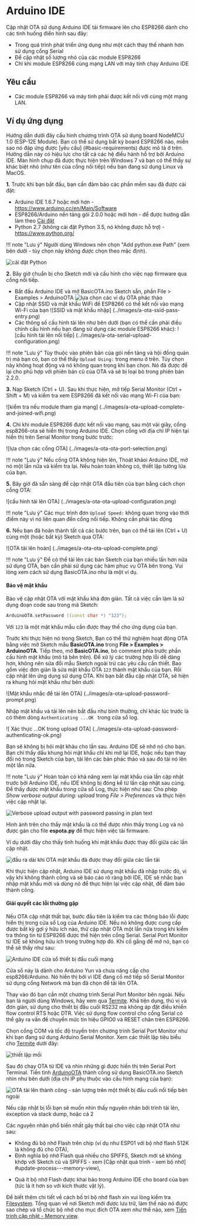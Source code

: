 # Arduino IDE

Cập nhật OTA sử dụng Arduino IDE tải firmware lên cho ESP8266 dành cho các tình huống điển hình sau đây:

- Trong quá trình phát triển ứng dụng như một cách thay thế nhanh hơn sử dụng cổng Serial
- Để cập nhật số lượng nhỏ của các module ESP8266
- Chỉ khi module ESP8266 cùng mạng LAN với máy tính chạy Arduino IDE

## Yêu cầu
- Các module ESP8266 và máy tính phải được kết nối với cùng một mạng LAN.

## Ví dụ ứng dụng

Hướng dẫn dưới đây cấu hình chương trình OTA sử dụng board NodeMCU 1.0 (ESP-12E Module). Bạn có thể sử dụng bất kỳ board ESP8266 nào, miễn sao nó đáp ứng được [yêu cầu] (#basic-requirements) được mô tả ở trên. Hướng dẫn này có hiệu lực cho tất cả các hệ điều hành hỗ trợ bởi Arduino IDE. Màn hình chụp đã được thực hiện trên Windows 7 và bạn có thể thấy sự khác biệt nhỏ (như tên của cổng nối tiếp) nếu bạn đang sử dụng Linux và MacOS.

**1.** Trước khi bạn bắt đầu, bạn cần đảm bảo các phần mềm sau đã được cài đặt:

- Arduino IDE 1.6.7 hoặc mới hơn - https://www.arduino.cc/en/Main/Software
- ESP8266/Arduino nền tảng gói 2.0.0 hoặc mới hơn - để được hướng dẫn làm theo [Cài đặt](../basic/install.md)
- Python 2.7 (không cài đặt Python 3.5, nó không được hỗ trợ) - https://www.python.org/

!!! note "Lưu ý"
    Người dùng Windows nên chọn "Add python.exe Path" (xem bên dưới - tùy chọn này không được chọn theo mặc định).

![cài đặt Python](../images/a-ota-python-configuration.png)

**2.** Bây giờ chuẩn bị cho Sketch mới và cấu hình cho việc  nạp firmware qua cổng nối tiếp.

- Bắt đầu Arduino IDE và mở BasicOTA.ino Sketch sẵn, phần File >  Examples > ArduinoOTA
![lựa chọn các ví dụ OTA phác thảo](../images/a-ota-sketch-selection.png)
- Cập nhật SSID và mật khẩu WiFi để ESP8266 có thể kết nối vào mạng Wi-Fi của bạn
![SSID và mật khẩu nhập] (../images/a-ota-ssid-pass-entry.png)
- Các thông số cấu hình tải lên như bên dưới (bạn có thể cần phải điều chỉnh cấu hình nếu bạn đang sử dụng các module ESP8266 khác):
! [cấu hình tải lên nối tiếp] (../images/a-ota-serial-upload-configuration.png)

!!! note "Lưu ý" 
    Tùy thuộc vào phiên bản của gói nền tảng và hội đồng quản trị mà bạn có, bạn có thể thấy `Upload Using:`  trong menu ở trên. Tùy chọn này không hoạt động và nó không quan trọng khi bạn chọn. Nó đã được để lại cho phù hợp với phiên bản cũ của OTA và sẽ bị loại bỏ trong phiên bản 2.2.0.

**3.** Nạp Sketch (Ctrl + U). Sau khi thực hiện, mở tiếp Serial Monitor (Ctrl + Shift + M) và kiểm tra xem ESP8266 đã kết nối vào mạng Wi-Fi của bạn:

![kiểm tra nếu module tham gia mạng] (../images/a-ota-upload-complete-and-joined-wifi.png)

**4.** Chỉ khi module ESP8266 được kết nối vào mạng, sau một vài giây, cổng esp8266-ota sẽ hiển thị trong Arduino IDE. Chọn cổng với địa chỉ IP hiện tại hiển thị trên Serial Monitor trong bước trước:

![lựa chọn các cổng OTA] (../images/a-ota-ota-port-selection.png)
    
 !!! note "Lưu ý" 
    Nếu cổng OTA không hiện lên, Thoát khảoi Arduino IDE, mở nó một lần nữa và kiểm tra lại. Nếu hoàn toàn không có, thiết lập tường lửa của bạn.

**5.** Bây giờ đã sẵn sàng để cập nhật OTA đầu tiên của bạn bằng cách chọn cổng OTA:

![cấu hình tải lên OTA] (../images/a-ota-ota-upload-configuration.png)
    
!!! note "Lưu ý"
    Các mục trình đơn `Upload Speed:` không quan trọng vào thời điểm này vì nó liên quan đến cổng nối tiếp. Không cần phải tác động

**6.** Nếu bạn đã hoàn thành tất cả các bước trên, bạn có thể tải lên (Ctrl + U) cùng một (hoặc bất kỳ) Sketch qua OTA:

![OTA tải lên hoàn] (../images/a-ota-ota-upload-complete.png)

!!! note "Lưu ý" 
    Để có thể tải lên các bản Sketch của bạn nhiều lần hơn nữa sử dụng OTA, bạn cần phải sử dụng các hàm phục vụ OTA bên trong. Vui lòng xem cách sử dụng BasicOTA.ino như là một ví dụ.

#### Bảo vệ mật khẩu

Bảo vệ cập nhật OTA với mật khẩu khá đơn giản. Tất cả việc cần làm là sử dụng đoạn code sau trong mã Sketch:

```cpp
ArduinoOTA.setPassword ((const char *) "123");
```

Với `123` là một mật khẩu mẫu cần được thay thế cho ứng dụng của bạn.

Trước khi thực hiện nó trong Sketch, Bạn có thể thử nghiệm hoạt động OTA bằng việc mở Sketch mẫu **BasicOTA.ino** trong **File > Examples > ArduinoOTA**.  Tiếp theo, mở **BasicOTA.ino**, bỏ comment phía trước phần cấu hình mật khầu (mô tả bên trên). Để xử lý các trường hợp lỗi dễ dàng hơn, không nên sửa đổi mẫu Sketch ngoài trừ các yêu cầu cần thiết. Bao gồm việc đơn giản là sửa mật khẩu OTA `123`  thành mật khẩu của bạn. Rồi cập nhật lên ứng dụng sử dụng OTA. Khi bạn bắt đầu cập nhật OTA, sẽ hiện ra khung hỏi mật khẩu như bên dưới:

![Mật khẩu nhắc để tải lên OTA] (../images/a-ota-upload-password-prompt.png)

Nhập mật khẩu và tải lên nên bắt đầu như bình thường, chỉ khác lúc trước là có thêm dòng `Authenticating ...OK ` trong cửa sổ log.

![ Xác thực ...OK trong upload OTA] (../images/a-ota-upload-password-authenticating-ok.png)

Bạn sẽ không bị hỏi mật khảu cho lần sau. Arduino IDE sẽ nhớ nó cho bạn. Bạn chỉ thấy dấu khung hỏi mật khẩu chỉ khi mở lại IDE, hoặc nếu bạn thay đổi nó trong Sketch của bạn, tải lên các bản phác thảo và sau đó tải nó lên một lần nữa.

!!! note "Lưu ý"
    Hoàn toàn có khả năng xem lại mật khẩu của lần cập nhật trước bởi Arduino IDE, nếu IDE không bị đóng kể từ lần cập nhật sau cùng. Để thấy được mật khẩu trong cửa sổ Log, thực hiện như sau: Cho phép *Show verbose output during: upload* trong *File > Preferences* và thực hiện việc cập nhật lại.

![Verbose upload output with password passing in plan text](../images/a-ota-upload-password-passing-upload-ok.png)

Hình ảnh trên cho thấy mật khẩu là có thể được nhìn thấy trong Log và nó được gán cho file **espota.py** để thực hiện việc tải firmware.

Ví dụ dưới đây cho thấy tình huống khi mật khẩu được thay đổi giữa các lần cập nhật. 

![đầu ra dài khi OTA mật khẩu đã được thay đổi giữa các lần tải](../images/a-ota-upload-password-passing-again-upload-ok.png)

Khi thực hiện cập nhật, Arduino IDE sử dụng mật khẩu đã nhập trước đó, vì vậy khi không thành công và sẽ báo cáo rõ ràng bởi IDE, IDE sẽ nhắc bạn nhập mật khẩu mới và dùng nó để thực hiện lại việc cập nhật, để đảm bảo thành công.

#### Giải quyết các lỗi thường gặp

Nếu OTA cập nhật thất bại, bước đầu tiên là kiểm tra các thông báo lỗi được hiển thị trong cửa sổ Log của Arduino IDE. Nếu nó không được cung cấp được bất kỳ gợi ý hữu ích nào, thử cập nhật OTA một lần nữa trong khi kiểm tra thông tin từ ESP8266 được thể hiện trên cổng Serial. Serial Port Monitor từ IDE sẽ không hữu ích trong trường hợp đó. Khi cố gắng để mở nó, bạn có thể sẽ thấy như sau:

![Arduino IDE cửa sổ thiết bị đầu cuối mạng](../images/a-ota-network-terminal.png)
   
Cửa sổ này là dành cho Arduino Yun và chưa nâng cấp cho esp8266/Arduino. Nó hiển thị bởi vì IDE đang cố mở tiếp sổ Serial Monitor sử dụng cổng Network mà bạn đã chọn để tải lên OTA.

Thay vào đó bạn cần một chương trình Serial Port Monitor  bên ngoài. Nếu bạn là người dùng Windows, hãy xem qua [Termite](http://www.compuphase.com/software_termite.htm). Khá tiện dụng, thú vị và đơn giản, sử dụng cho thiết bị đầu cuối RS232 mà không áp đặt điều khiển flow control RTS hoặc DTR. Việc sử dụng flow control cho cổng Serial có thể gây ra vấn đề chuyển mức tín hiệu GPIO0 và RESET chân trên ESP8266. 

Chọn cổng COM và tốc độ truyền trên chương trình Serial Port Monitor như khi bạn đang sử dụng Arduino Serial Monitor. Xem các thiết lập tiêu biểu cho [Termite](http://www.compuphase.com/software_termite.htm) dưới đây:

![thiết lập mối](../images/termite-configuration.png)

Sau đó chạy OTA từ IDE và nhìn những gì được hiển thị trên Serial Port Terminal. Tiến tình  [ArduinoOTA](https://github.com/esp8266/Arduino/tree/master/libraries/ArduinoOTA) thành công sử dụng BasicOTA.ino Sketch nhìn như bên dưới (địa chỉ IP phụ thuộc vào cấu hình mạng của bạn):

![OTA tải lên thành công - sản lượng trên một thiết bị đầu cuối nối tiếp bên ngoài](../images/a-ota-external-serial-terminal-output.png)

Nếu cập nhật bị lỗi bạn sẽ muốn nhìn thấy nguyên nhân bởi trình tải lên, exception và stack dump, hoặc cả 2 

Các nguyên nhân phổ biến nhất gây thất bại cho việc cập nhật OTA như sau:

- Không đủ bộ nhớ Flash trên chip (ví dụ như ESP01 với bộ nhớ flash 512K là không đủ cho OTA),
- Định nghĩa bộ nhờ Flash quá nhiều cho SPIFFS, Sketch mới sẽ không khớp với Sketch cũ và SPIFFS - xem [Cập nhật quá trình - xem bộ nhớ] #update-process---memory-view),
* Quá ít bộ nhớ Flash được khai báo trong Arduino IDE cho board của bạn (tức là ít hơn so với kích thước vật lý). 

Để biết thêm chi tiết về cách bố trí bộ nhớ flash xin vui lòng kiểm tra [Filesystem](../filesystem/flash-layout.md).
Tổng quan về nơi Sketch mới được lưu trữ, làm thế nào nó được sao chép và tổ chức  bộ nhớ cho mục đích OTA xem như thế nào, xem [Tiến trình cập nhật - Memory view](./arduino-fota.md#update-process-memory-view).
